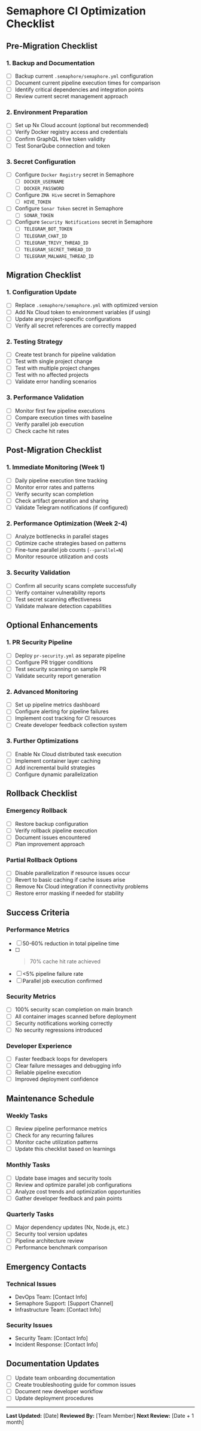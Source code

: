 # Semaphore CI Optimization Checklist

## Pre-Migration Checklist

### 1. Backup and Documentation

- [ ] Backup current `.semaphore/semaphore.yml` configuration
- [ ] Document current pipeline execution times for comparison
- [ ] Identify critical dependencies and integration points
- [ ] Review current secret management approach

### 2. Environment Preparation

- [ ] Set up Nx Cloud account (optional but recommended)
- [ ] Verify Docker registry access and credentials
- [ ] Confirm GraphQL Hive token validity
- [ ] Test SonarQube connection and token

### 3. Secret Configuration

- [ ] Configure `Docker Registry` secret in Semaphore
  - [ ] `DOCKER_USERNAME`
  - [ ] `DOCKER_PASSWORD`
- [ ] Configure `ZMA Hive` secret in Semaphore
  - [ ] `HIVE_TOKEN`
- [ ] Configure `Sonar Token` secret in Semaphore
  - [ ] `SONAR_TOKEN`
- [ ] Configure `Security Notifications` secret in Semaphore
  - [ ] `TELEGRAM_BOT_TOKEN`
  - [ ] `TELEGRAM_CHAT_ID`
  - [ ] `TELEGRAM_TRIVY_THREAD_ID`
  - [ ] `TELEGRAM_SECRET_THREAD_ID`
  - [ ] `TELEGRAM_MALWARE_THREAD_ID`

## Migration Checklist

### 1. Configuration Update

- [ ] Replace `.semaphore/semaphore.yml` with optimized version
- [ ] Add Nx Cloud token to environment variables (if using)
- [ ] Update any project-specific configurations
- [ ] Verify all secret references are correctly mapped

### 2. Testing Strategy

- [ ] Create test branch for pipeline validation
- [ ] Test with single project change
- [ ] Test with multiple project changes
- [ ] Test with no affected projects
- [ ] Validate error handling scenarios

### 3. Performance Validation

- [ ] Monitor first few pipeline executions
- [ ] Compare execution times with baseline
- [ ] Verify parallel job execution
- [ ] Check cache hit rates

## Post-Migration Checklist

### 1. Immediate Monitoring (Week 1)

- [ ] Daily pipeline execution time tracking
- [ ] Monitor error rates and patterns
- [ ] Verify security scan completion
- [ ] Check artifact generation and sharing
- [ ] Validate Telegram notifications (if configured)

### 2. Performance Optimization (Week 2-4)

- [ ] Analyze bottlenecks in parallel stages
- [ ] Optimize cache strategies based on patterns
- [ ] Fine-tune parallel job counts (`--parallel=N`)
- [ ] Monitor resource utilization and costs

### 3. Security Validation

- [ ] Confirm all security scans complete successfully
- [ ] Verify container vulnerability reports
- [ ] Test secret scanning effectiveness
- [ ] Validate malware detection capabilities

## Optional Enhancements

### 1. PR Security Pipeline

- [ ] Deploy `pr-security.yml` as separate pipeline
- [ ] Configure PR trigger conditions
- [ ] Test security scanning on sample PR
- [ ] Validate security report generation

### 2. Advanced Monitoring

- [ ] Set up pipeline metrics dashboard
- [ ] Configure alerting for pipeline failures
- [ ] Implement cost tracking for CI resources
- [ ] Create developer feedback collection system

### 3. Further Optimizations

- [ ] Enable Nx Cloud distributed task execution
- [ ] Implement container layer caching
- [ ] Add incremental build strategies
- [ ] Configure dynamic parallelization

## Rollback Checklist

### Emergency Rollback

- [ ] Restore backup configuration
- [ ] Verify rollback pipeline execution
- [ ] Document issues encountered
- [ ] Plan improvement approach

### Partial Rollback Options

- [ ] Disable parallelization if resource issues occur
- [ ] Revert to basic caching if cache issues arise
- [ ] Remove Nx Cloud integration if connectivity problems
- [ ] Restore error masking if needed for stability

## Success Criteria

### Performance Metrics

- [ ] 50-60% reduction in total pipeline time
- [ ] > 70% cache hit rate achieved
- [ ] <5% pipeline failure rate
- [ ] Parallel job execution confirmed

### Security Metrics

- [ ] 100% security scan completion on main branch
- [ ] All container images scanned before deployment
- [ ] Security notifications working correctly
- [ ] No security regressions introduced

### Developer Experience

- [ ] Faster feedback loops for developers
- [ ] Clear failure messages and debugging info
- [ ] Reliable pipeline execution
- [ ] Improved deployment confidence

## Maintenance Schedule

### Weekly Tasks

- [ ] Review pipeline performance metrics
- [ ] Check for any recurring failures
- [ ] Monitor cache utilization patterns
- [ ] Update this checklist based on learnings

### Monthly Tasks

- [ ] Update base images and security tools
- [ ] Review and optimize parallel job configurations
- [ ] Analyze cost trends and optimization opportunities
- [ ] Gather developer feedback and pain points

### Quarterly Tasks

- [ ] Major dependency updates (Nx, Node.js, etc.)
- [ ] Security tool version updates
- [ ] Pipeline architecture review
- [ ] Performance benchmark comparison

## Emergency Contacts

### Technical Issues

- DevOps Team: [Contact Info]
- Semaphore Support: [Support Channel]
- Infrastructure Team: [Contact Info]

### Security Issues

- Security Team: [Contact Info]
- Incident Response: [Contact Info]

## Documentation Updates

- [ ] Update team onboarding documentation
- [ ] Create troubleshooting guide for common issues
- [ ] Document new developer workflow
- [ ] Update deployment procedures

---

**Last Updated:** [Date]
**Reviewed By:** [Team Member]
**Next Review:** [Date + 1 month]
